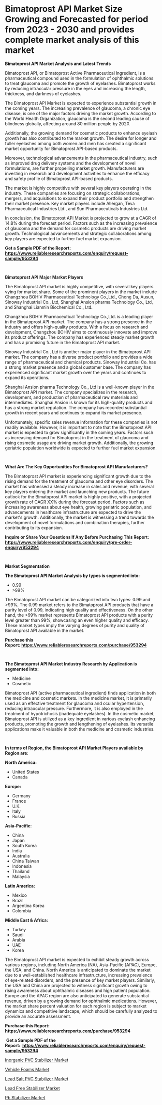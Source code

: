 <p><h1>Bimatoprost API Market Size Growing and Forecasted for period from 2023 - 2030 and provides complete market analysis of this market</h1></p><p><strong>Bimatoprost API Market Analysis and Latest Trends</strong></p>
<p><p>Bimatoprost API, or Bimatoprost Active Pharmaceutical Ingredient, is a pharmaceutical compound used in the formulation of ophthalmic solutions to treat glaucoma and promote the growth of eyelashes. Bimatoprost works by reducing intraocular pressure in the eyes and increasing the length, thickness, and darkness of eyelashes.</p><p>The Bimatoprost API Market is expected to experience substantial growth in the coming years. The increasing prevalence of glaucoma, a chronic eye disease, is one of the major factors driving the market growth. According to the World Health Organization, glaucoma is the second leading cause of blindness globally, affecting around 80 million people by 2020.</p><p>Additionally, the growing demand for cosmetic products to enhance eyelash growth has also contributed to the market growth. The desire for longer and fuller eyelashes among both women and men has created a significant market opportunity for Bimatoprost API-based products.</p><p>Moreover, technological advancements in the pharmaceutical industry, such as improved drug delivery systems and the development of novel formulations, are further propelling market growth. Manufacturers are investing in research and development activities to enhance the efficacy and safety profile of Bimatoprost API-based products.</p><p>The market is highly competitive with several key players operating in the industry. These companies are focusing on strategic collaborations, mergers, and acquisitions to expand their product portfolio and strengthen their market presence. Key market players include Allergan, Teva Pharmaceutical Industries Ltd., and Sun Pharmaceuticals Industries Ltd.</p><p>In conclusion, the Bimatoprost API Market is projected to grow at a CAGR of 14.8% during the forecast period. Factors such as the increasing prevalence of glaucoma and the demand for cosmetic products are driving market growth. Technological advancements and strategic collaborations among key players are expected to further fuel market expansion.</p></p>
<p><strong>Get a Sample PDF of the Report:&nbsp; <a href="https://www.reliableresearchreports.com/enquiry/request-sample/953294">https://www.reliableresearchreports.com/enquiry/request-sample/953294</a></strong></p>
<p>&nbsp;</p>
<p><strong>Bimatoprost API Major Market Players</strong></p>
<p><p>The Bimatoprost API market is highly competitive, with several key players vying for market share. Some of the prominent players in the market include Changzhou BOHIV Pharmaceutical Technology Co.,Ltd., Chong Da, Ausun, Sinoway Industrial Co., Ltd, Shanghai Ansion pharma Technology Co., Ltd, and Shanghai Lianmin Biochemical Co., Ltd. </p><p>Changzhou BOHIV Pharmaceutical Technology Co.,Ltd. is a leading player in the Bimatoprost API market. The company has a strong presence in the industry and offers high-quality products. With a focus on research and development, Changzhou BOHIV aims to continuously innovate and improve its product offerings. The company has experienced steady market growth and has a promising future in the Bimatoprost API market.</p><p>Sinoway Industrial Co., Ltd is another major player in the Bimatoprost API market. The company has a diverse product portfolio and provides a wide range of pharmaceutical and chemical products. Sinoway Industrial Co. has a strong market presence and a global customer base. The company has experienced significant market growth over the years and continues to expand its operations.</p><p>Shanghai Ansion pharma Technology Co., Ltd is a well-known player in the Bimatoprost API market. The company specializes in the research, development, and production of pharmaceutical raw materials and intermediates. Shanghai Ansion is known for its high-quality products and has a strong market reputation. The company has recorded substantial growth in recent years and continues to expand its market presence.</p><p>Unfortunately, specific sales revenue information for these companies is not readily available. However, it is important to note that the Bimatoprost API market is expected to grow significantly in the coming years. Factors such as increasing demand for Bimatoprost in the treatment of glaucoma and rising cosmetic usage are driving market growth. Additionally, the growing geriatric population worldwide is expected to further fuel market expansion.</p></p>
<p>&nbsp;</p>
<p><strong>What Are The Key Opportunities For Bimatoprost API Manufacturers?</strong></p>
<p><p>The Bimatoprost API market is experiencing significant growth due to the rising demand for the treatment of glaucoma and other eye disorders. The market has witnessed a steady increase in sales and revenue, with several key players entering the market and launching new products. The future outlook for the Bimatoprost API market is highly positive, with a projected growth rate of CAGR XX% during the forecast period. Factors such as increasing awareness about eye health, growing geriatric population, and advancements in healthcare infrastructure are expected to drive the market's growth. Additionally, the market is witnessing a trend towards the development of novel formulations and combination therapies, further contributing to its expansion.</p></p>
<p><strong>Inquire or Share Your Questions If Any Before Purchasing This Report: <a href="https://www.reliableresearchreports.com/enquiry/pre-order-enquiry/953294">https://www.reliableresearchreports.com/enquiry/pre-order-enquiry/953294</a></strong></p>
<p>&nbsp;</p>
<p><strong>Market Segmentation</strong></p>
<p><strong>The Bimatoprost API Market Analysis by types is segmented into:</strong></p>
<p><ul><li>0.99</li><li>>99%</li></ul></p>
<p><p>The Bimatoprost API market can be categorized into two types: 0.99 and >99%. The 0.99 market refers to the Bimatoprost API products that have a purity level of 0.99, indicating high quality and effectiveness. On the other hand, the >99% market represents Bimatoprost API products with a purity level greater than 99%, showcasing an even higher quality and efficacy. These market types imply the varying degrees of purity and quality of Bimatoprost API available in the market.</p></p>
<p><strong>Purchase this Report:&nbsp;<a href="https://www.reliableresearchreports.com/purchase/953294">https://www.reliableresearchreports.com/purchase/953294</a></strong></p>
<p>&nbsp;</p>
<p><strong>The Bimatoprost API Market Industry Research by Application is segmented into:</strong></p>
<p><ul><li>Medicine</li><li>Cosmetic</li></ul></p>
<p><p>Bimatoprost API (active pharmaceutical ingredient) finds application in both the medicine and cosmetic markets. In the medicine market, it is primarily used as an effective treatment for glaucoma and ocular hypertension, reducing intraocular pressure. Furthermore, it is also employed in the treatment of hypotrichosis (inadequate eyelashes). In the cosmetic market, Bimatoprost API is utilized as a key ingredient in various eyelash enhancing products, promoting the growth and lengthening of eyelashes. Its versatile applications make it valuable in both the medicine and cosmetic industries.</p></p>
<p>&nbsp;</p>
<p><strong>In terms of Region, the Bimatoprost API Market Players available by Region are:</strong></p>
<p>
    <p> <strong> North America: </strong>
        <ul>
            <li>United States</li>
            <li>Canada</li>
        </ul>
        </p> 
    <p> <strong> Europe: </strong>
        <ul>
            <li>Germany</li>
            <li>France</li>
            <li>U.K.</li>
            <li>Italy</li>
            <li>Russia</li>
        </ul>
        </p> 
    <p> <strong> Asia-Pacific: </strong>
        <ul>
            <li>China</li>
            <li>Japan</li>
            <li>South Korea</li>
            <li>India</li>
            <li>Australia</li>
            <li>China Taiwan</li>
            <li>Indonesia</li>
            <li>Thailand</li>
            <li>Malaysia</li>
        </ul>
        </p> 
    <p> <strong> Latin America: </strong>
        <ul>
            <li>Mexico</li>
            <li>Brazil</li>
            <li>Argentina Korea</li>
            <li>Colombia</li>
        </ul>
        </p> 
    <p> <strong> Middle East & Africa: </strong>
        <ul>
            <li>Turkey</li>
            <li>Saudi</li>
            <li>Arabia</li>
            <li>UAE</li>
            <li>Korea</li>
        </ul>
    </p>
    </p>
<p><p>The Bimatoprost API market is expected to exhibit steady growth across various regions, including North America (NA), Asia-Pacific (APAC), Europe, the USA, and China. North America is anticipated to dominate the market due to a well-established healthcare infrastructure, increasing prevalence of eye-related disorders, and the presence of key market players. Similarly, the USA and China are projected to witness significant growth owing to rising awareness about ophthalmic diseases and high patient population. Europe and the APAC region are also anticipated to generate substantial revenue, driven by a growing demand for ophthalmic medications. However, the market share percent valuation for each region is subject to market dynamics and competitive landscape, which should be carefully analyzed to provide an accurate assessment.</p></p>
<p><strong>Purchase this Report: <a href="https://www.reliableresearchreports.com/purchase/953294">https://www.reliableresearchreports.com/purchase/953294</a></strong></p>
<p>&nbsp;<strong>Get a Sample PDF of the Report:&nbsp;&nbsp;<a href="https://www.reliableresearchreports.com/enquiry/request-sample/953294">https://www.reliableresearchreports.com/enquiry/request-sample/953294</a></strong></p>
<p><strong></strong></p>
<p><p><a href="https://github.com/ruslanpoljakovrd177/Market-Research-Report-List-1/blob/main/inorganic-pvc-stabilizer-market.md">Inorganic PVC Stabilizer Market</a></p><p><a href="https://github.com/gdfhhhj/Market-Research-Report-List-2/blob/main/vehicle-foams-market.md">Vehicle Foams Market</a></p><p><a href="https://github.com/grishafomin4852/Market-Research-Report-List-1/blob/main/lead-salt-pvc-stabilizer-market.md">Lead Salt PVC Stabilizer Market</a></p><p><a href="https://github.com/abbypearson7765/Market-Research-Report-List-1/blob/main/lead-free-stabilizer-market.md">Lead Free Stabilizer Market</a></p><p><a href="https://github.com/gulaimolin/Market-Research-Report-List-1/blob/main/pb-stabilizer-market.md">Pb Stabilizer Market</a></p></p>